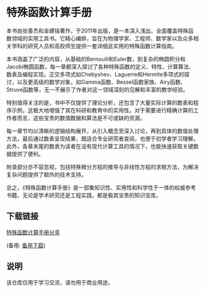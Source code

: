 # 特殊函数计算手册

本书由张善杰和金建铭著作，于2011年出版，是一本深入浅出、全面覆盖特殊函数领域的实用工具书。它精心编排，旨在为物理学家、工程师、数学家以及众多相关学科的研究人员和高校师生提供一套详细且实用的特殊函数计算指南。

本书涵盖了广泛的内容，从基础的Bernoulli和Euler数，到复杂的椭圆积分和Jacobi椭圆函数，每一章都深入探讨了各种特殊函数的定义、特性、计算算法、数表及编程实现。正交多项式如Chebyshev、Laguerre和Hermite多项式的探讨，以及更高级的数学对象，如Gamma函数、Bessel函数家族、Airy函数、Struve函数等，无一不展示了作者对这一领域深刻的见解和丰富的教学经验。

特别值得关注的是，书中不仅提供了理论分析，还包含了大量实际计算的数表和程序示例，这极大地增强了其在科研和教育中的实用性。对于需要进行精确计算的工作者而言，这些宝贵的数值数据和算法是不可或缺的资源。

每一章节均以清晰的逻辑结构展开，从引入概念至深入讨论，再到具体的数值处理方法，最后通过数表呈现结果，既适合专业研究者查阅，也便于初学者学习理解。此外，各章末尾的数表为读者在没有现代计算工具的情况下，也能快速获取关键数据提供了便利。

附录部分亦不容忽视，包括特殊微分方程的推导与非线性方程的求根方法，为解决复杂问题提供了额外的技术支持。

总之，《特殊函数计算手册》是一部集知识性、实用性和科学性于一体的权威参考书籍，无论是学术研究还是工程实践，都是极其宝贵的知识宝库。

## 下载链接
[特殊函数计算手册分享](https://pan.quark.cn/s/5dc249163d4b) 

(备用: [备用下载](https://pan.baidu.com/s/1g71YYbb-0SWv6WUOt9Nydw?pwd=1234))

## 说明

该仓库仅用于学习交流，请勿用于商业用途。
